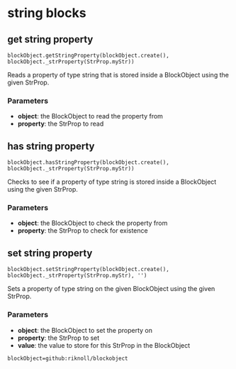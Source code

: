 # string blocks

## get string property

```sig
blockObject.getStringProperty(blockObject.create(), blockObject._strProperty(StrProp.myStr))
```

Reads a property of type string that is stored inside a BlockObject using the given StrProp.

### Parameters

* **object**: the BlockObject to read the property from
* **property**: the StrProp to read


## has string property

```sig
blockObject.hasStringProperty(blockObject.create(), blockObject._strProperty(StrProp.myStr))
```

Checks to see if a property of type string is stored inside a BlockObject using the given StrProp.

### Parameters

* **object**: the BlockObject to check the property from
* **property**: the StrProp to check for existence


## set string property

```sig
blockObject.setStringProperty(blockObject.create(), blockObject._strProperty(StrProp.myStr), '')
```

Sets a property of type string on the given BlockObject using the given StrProp.

### Parameters

* **object**: the BlockObject to set the property on
* **property**: the StrProp to set
* **value**: the value to store for this StrProp in the BlockObject

```package
blockObject=github:riknoll/blockobject
```
